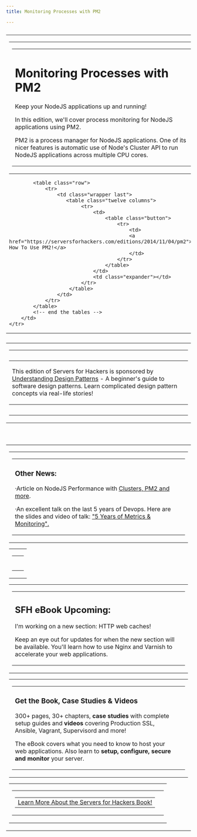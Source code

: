 ```yaml
---
title: Monitoring Processes with PM2

---
```


<table class="container" style="margin: 26px 0;">
    <tr>
        <td>
            <!-- start the tables -->
            <!-- content start -->
            <table class="row">
                <tr>
                    <td class="wrapper last">
                        <table class="twelve columns">
                            <tr>
                                <td>
                                    <h1>Monitoring Processes with PM2</h1>
                                    <p class="lead">Keep your NodeJS applications up and running!</p>
                                    <p>In this edition, we'll cover process monitoring for NodeJS applications using PM2.</p>
                                    <p>PM2 is a process manager for NodeJS applications. One of its nicer features is automatic use of Node's Cluster API to run NodeJS applications across multiple CPU cores.</p>
                                </td>
                                <td class="expander"></td>
                             </tr>
                        </table>
                    </td>
                </tr>
            </table>

            <table class="row">
                <tr>
                    <td class="wrapper last">
                       <table class="twelve columns">
                            <tr>
                                <td>
                                    <table class="button">
                                        <tr>
                                            <td>
                                            <a href="https://serversforhackers.com/editions/2014/11/04/pm2">Learn How To Use PM2!</a>
                                            </td>
                                        </tr>
                                    </table>
                                </td>
                                <td class="expander"></td>
                            </tr>
                        </table>
                    </td>
                </tr>
            </table>
            <!-- end the tables -->
        </td>
    </tr>
</table>
<table class="row header">
    <tr>
        <td class="center" align="center">
            <center>
                <table class="container">
                    <tr>
                        <td class="wrapper last" style="padding: 12px 0;">
                            <table class="twelve columns">
                                <tr>
                                    <td class="panel">
                                        <!--<a href="http://mnx.io/"><img src="https://s3.amazonaws.com/serversforhackers/sponsor-compressor.png" alt="mnx.io" style="padding-right: 12px;" height="60" width="60" /></a>-->
                                        <p>This edition of Servers for Hackers is sponsored by <a href="http://www.startutorial.com/homes/understanding_design_patterns?ref=serversforhackers">Understanding Design Patterns</a> - A beginner's guide to software design patterns. Learn complicated design pattern concepts via real-life stories!</p>
                                    </td>
                                    <td class="expander"></td>
                                </tr>
                            </table>
                        </td>
                    </tr>
                </table>
            </center>
        </td>
    </tr>
</table>
<br>
<table class="container" style="margin: 26px 0;">
    <tr>
        <td>
            <!-- start the tables -->
            <table class="row">
                <tr>
                    <td class="wrapper last">
                        <table class="twelve columns">
                            <tr>
                                <td>
                                    <h3>Other News:</h3>
                                    <p>&#183;Article on NodeJS Performance with <a href="http://strongloop.com/strongblog/node-js-performance-scaling-proxies-clusters/">Clusters, PM2 and more</a>.</p>
                                    <p>&#183;An excellent talk on the last 5 years of Devops. Here are the slides and video of talk: <a href="https://speakerdeck.com/auxesis/5-years-of-metrics-and-monitoring">"5 Years of Metrics &amp; Monitoring".</a></p>
                                </td>
                                <td class="expander"></td>
                            </tr>
                        </table>
                    </td>
                </tr>
            </table>
            <table class="row">
                <tr>
                    <td class="wrapper last">
                        <table class="twelve columns">
                            <tr>
                                <td>
                                    <hr />
                                </td>
                                <td class="expander"></td>
                            </tr>
                        </table>
                    </td>
                </tr>
            </table>
            <table class="row">
                <tr>
                    <td class="wrapper last">
                        <table class="twelve columns">
                            <tr>
                                <td>
                                    <h2>SFH eBook Upcoming:</h2>
                                    <p class="lead">I'm working on a new section: HTTP web caches!</p>
                                    <p>Keep an eye out for updates for when the new section will be available. You'll learn how to use Nginx and Varnish to accelerate your web applications.</p>
                                </td>
                                <td class="expander"></td>
                            </tr>
                        </table>
                    </td>
                </tr>
            </table>
            <table class="row">
                <tr>
                    <td class="wrapper last">
                        <table class="twelve columns">
                            <tr>
                                <td>
                                    <h3>Get the Book, Case Studies & Videos</h3>
                                    <p>300+ pages, 30+ chapters, <strong>case studies</strong> with complete setup guides and <strong>videos</strong> covering Production SSL, Ansible, Vagrant, Supervisord and more!</p>
                                    <p>The eBook covers what you need to know to host your web applications. Also learn to <strong>setup, configure, secure and monitor</strong> your server.</p>
                                </td>
                                <td class="expander"></td>
                            </tr>
                        </table>
                    </td>
                </tr>
            </table>
            <table class="row">
                <tr>
                    <td class="wrapper last">
                        <table class="twelve columns">
                            <tr>
                                <td>
                                    <table class="button">
                                        <tr>
                                            <td>
                                                <a href="https://book.serversforhackers.com">Learn More About the Servers for Hackers Book!</a>
                                            </td>
                                        </tr>
                                    </table>
                                </td>
                                <td class="expander"></td>
                            </tr>
                        </table>
                    </td>
                </tr>
            </table>
            <!-- end the tables -->
<!-- container end below -->
        </td>
    </tr>
</table>